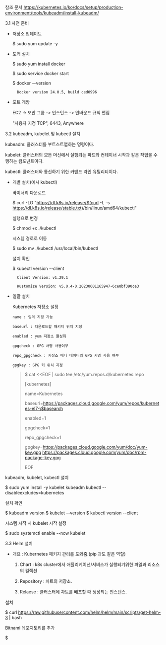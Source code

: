참조 문서
https://kubernetes.io/ko/docs/setup/production-environment/tools/kubeadm/install-kubeadm/

3.1 사전 준비

- 저장소 업데이트

    $ sudo yum update -y
  
  
- 도커 설치

    $ sudo yum install docker
  
    $ sudo service docker start
  
    $ docker --version
  
        Docker version 24.0.5, build ced0996

- 포트 개방

    EC2 -> 보안 그룹 -> 인스턴스 -> 인바운드 규칙 편집
  
    "사용자 지정 TCP", 6443, Anywhere
  
  
3.2 kubeadm, kubelet 및 kubectl 설치
  
  kubeadm: 클러스터를 부트스트랩하는 명령이다.
  
  kubelet: 클러스터의 모든 머신에서 실행되는 파드와 컨테이너 시작과 같은 작업을 수행하는 컴포넌트이다.
  
  kubectl: 클러스터와 통신하기 위한 커맨드 라인 유틸리티이다.
  
  
- 개별 설치(예시 kubectl)

  바이너리 다운로드
  
    $ curl -LO "https://dl.k8s.io/release/$(curl -L -s https://dl.k8s.io/release/stable.txt)/bin/linux/amd64/kubectl"
  
  실행으로 변경
  
    $ chmod +x ./kubectl
  
  시스템 경로로 이동
  
    $ sudo mv ./kubectl /usr/local/bin/kubectl
  
  설치 확인
  
    $ kubectl version --client
  
        Client Version: v1.29.1
  
        Kustomize Version: v5.0.4-0.20230601165947-6ce0bf390ce3

- 일괄 설치
  
  Kubernetes 저장소 설정

      name : 임의 지정 가능
      
      baseurl : 다운로드할 패키지 위치 지정
      
      enabled : yum 저장소 활성화
      
      gpgcheck : GPG 서명 사용여부
      
      repo_gpgcheck : 저장소 메타 데이터의 GPG 서명 사용 여부
      
      gpgkey : GPG 키 위치 지정
  
    > $ cat <<EOF | sudo tee /etc/yum.repos.d/kubernetes.repo
    > 
    > [kubernetes]
    > 
    > name=Kubernetes
    > 
    > baseurl=https://packages.cloud.google.com/yum/repos/kubernetes-el7-\$basearch
    > 
    > enabled=1
    > 
    > gpgcheck=1
    > 
    > repo_gpgcheck=1
    > 
    > gpgkey=https://packages.cloud.google.com/yum/doc/yum-key.gpg https://packages.cloud.google.com/yum/doc/rpm-package-key.gpg
    > 
    > EOF
    >

kubeadm, kubelet, kubectl 설치

$ sudo yum install -y kubelet kubeadm kubectl --disableexcludes=kubernetes

설치 확인

$ kubeadm version
$ kubelet --version
$ kubectl version --client

시스템 시작 시 kubelet 시작 설정

$ sudo systemctl enable --now kubelet

3.3 Helm 설치

- 개요 : Kubernetes 패키지 관리를 도와줌.(pip 과도 같은 역할)

  1. Chart : k8s cluster에서 애플리케이션/서비스가 실행되기위한 파일과 리소스의 컬렉션
 
  2. Repository : 차트의 저장소.

  3. Relaese : 클러스터에 차트를 배포할 때 생성되는 인스턴스.

설치

$ curl https://raw.githubusercontent.com/helm/helm/main/scripts/get-helm-3 | bash

Bitnami 레포지토리를 추가

$ 










